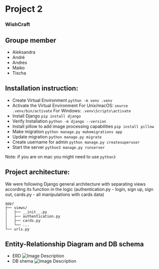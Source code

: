 # Project 2

### WishCraft

## Groupe member

- Aleksandra
- André
- Andres
- Maiko
- Tischa


## Installation instruction:

- Create Virtual Environment ```python -m venv .venv```
- Activate the Virtual Environment 
For Unix/macOS: ```source .venv/bin/activate```
For Windows: ```.venv\Scripts\activate```
- Install Django ```pip install django```
- Verify Installation
```python -m django --version```
- Install pillow to add image processing capabilities
```pip install pillow```
- Make migration
```python manage.py makemigrations app```
- Update migration
```python manage.py migrate```
- Create username for admin ```python manage.py createsuperuser```
- Start the server ```python3 manage.py runserver```

Note: if you are on mac you might need to use ```python3```

## Project architecture:

We were following Django general architecture with separating views according its function in the logic (authentication.py - login, sign up, sign out, cards.py - all manipulations with cards data)

```
app/
├── views/
│   ├── __init__.py
│   ├── authentication.py
│   ├── cards.py
│   └── ...
└── urls.py
```

## Entity-Relationship Diagram and DB schema
- ERD
![Image Description](images/ERD.jpg)
- DB shema
![Image Description](images/RelationalDB.jpg)